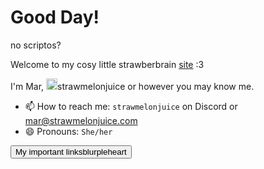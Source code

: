 # Good Day!

<div><span class="sociallinks">no scriptos?</span></div>

Welcome to my cosy little strawberbrain [site](/p/abt-site) <imgmote>:3</imgmote>



I'm Mar, <hl-img src="https://avatars.githubusercontent.com/u/101558380?s=400&u=aa8f776b3e11f02130575d1b46851cca05a0c981&v=4" style="height: 18px" alt="small Mar self-portrait"><img img src="https://avatars.githubusercontent.com/u/101558380?s=400&u=aa8f776b3e11f02130575d1b46851cca05a0c981&v=4" height="18px" alt="small Mar self-portrait"></hl-img>strawmelonjuice or however you may know me.
- <div>&#x1F4EB; How to reach me: <code>strawmelonjuice</code> on Discord or <a href="mailto:mar@strawmelonjuice.com">mar@strawmelonjuice.com</a></div>
- <div>&#x1F604; Pronouns: <code>She/her</code></div>



<a href="/p/links"><button>My important links<imgmote>blurpleheart</imgmote></button></a>